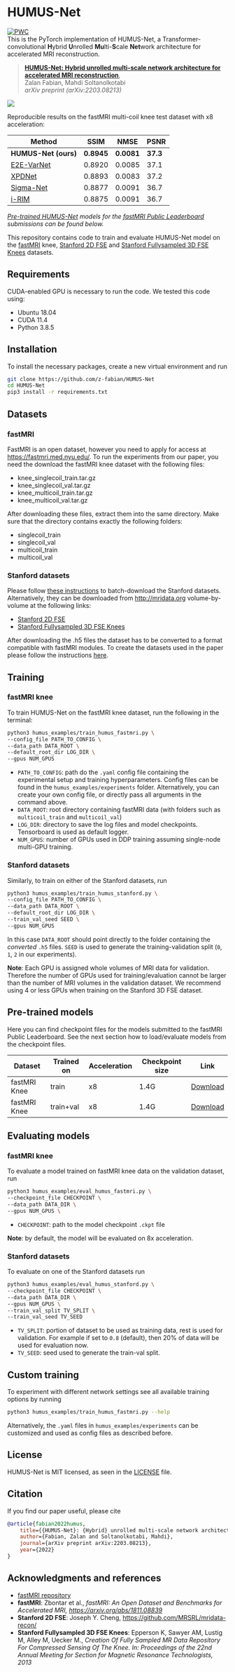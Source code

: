# HUMUS-Net
 	
[![PWC](https://img.shields.io/endpoint.svg?url=https://paperswithcode.com/badge/humus-net-hybrid-unrolled-multi-scale-network/mri-reconstruction-on-fastmri-knee-8x)](https://paperswithcode.com/sota/mri-reconstruction-on-fastmri-knee-8x?p=humus-net-hybrid-unrolled-multi-scale-network)  
This is the PyTorch implementation of HUMUS-Net, a Transformer-convolutional **H**ybrid **U**nrolled **Mu**lti-**S**cale **Net**work architecture for accelerated MRI reconstruction.
> [**HUMUS-Net: Hybrid unrolled multi-scale network architecture for accelerated MRI reconstruction**](https://arxiv.org/abs/2203.08213),  
> Zalan Fabian, Mahdi Soltanolkotabi  
> *arXiv preprint (arXiv:2203.08213)*  

![](assets/humus-net-overview.png)

Reproducible results on the fastMRI multi-coil knee test dataset with x8 acceleration:

| Method      | SSIM | NMSE | PSNR |
| ------------ | ---------- | ------------ | -------------- |
| **HUMUS-Net (ours)** | **0.8945**      | **0.0081**           | **37.3**           |
| [E2E-VarNet](https://github.com/facebookresearch/fastMRI/tree/main/fastmri_examples/varnet) | 0.8920      | 0.0085           | 37.1           |
| [XPDNet](https://github.com/zaccharieramzi/fastmri-reproducible-benchmark) | 0.8893      | 0.0083           | 37.2           |
| [Sigma-Net](https://github.com/khammernik/sigmanet) | 0.8877      | 0.0091           | 36.7           |
| [i-RIM](https://github.com/pputzky/irim_fastMRI) | 0.8875      | 0.0091           | 36.7           |

*[Pre-trained HUMUS-Net](#pre-trained-models) models for the [fastMRI Public Leaderboard](https://fastmri.org/leaderboards) submissions can be found below.*

This repository contains code to train and evaluate HUMUS-Net model on the [fastMRI](https://fastmri.med.nyu.edu/) knee, [Stanford 2D FSE](http://mridata.org/list?project=Stanford%202D%20FSE) and [Stanford Fullysampled 3D FSE Knees](http://mridata.org/list?project=Stanford%20Fullysampled%203D%20FSE%20Knees) datasets.


## Requirements
CUDA-enabled GPU is necessary to run the code. We tested this code using:
- Ubuntu 18.04
- CUDA 11.4
- Python 3.8.5

## Installation
To install the necessary packages, create a new virtual environment and run
```bash
git clone https://github.com/z-fabian/HUMUS-Net
cd HUMUS-Net
pip3 install -r requirements.txt
```

## Datasets
### fastMRI
FastMRI is an open dataset, however you need to apply for access at https://fastmri.med.nyu.edu/. To run the experiments from our paper, you need the download the fastMRI knee dataset with the
following files:
- knee_singlecoil_train.tar.gz
- knee_singlecoil_val.tar.gz
- knee_multicoil_train.tar.gz
- knee_multicoil_val.tar.gz

After downloading these files, extract them into the same directory. Make sure that the directory contains exactly the following folders:
- singlecoil_train
- singlecoil_val
- multicoil_train
- multicoil_val

### Stanford datasets
Please follow [these instructions](data/stanford/README.md) to batch-download the Stanford datasets.
Alternatively, they can be downloaded from http://mridata.org volume-by-volume at the following links:
- [Stanford 2D FSE](http://mridata.org/list?project=Stanford%202D%20FSE)
- [Stanford Fullysampled 3D FSE Knees](http://mridata.org/list?project=Stanford%20Fullysampled%203D%20FSE%20Knees)

After downloading the .h5 files the dataset has to be converted to a format compatible with fastMRI modules. To create the datasets used in the paper please follow the instructions [here](data/stanford/README.md).

## Training
### fastMRI knee
To train HUMUS-Net on the fastMRI knee dataset, run the following in the terminal:
```bash
python3 humus_examples/train_humus_fastmri.py \
--config_file PATH_TO_CONFIG \
--data_path DATA_ROOT \
--default_root_dir LOG_DIR \
--gpus NUM_GPUS
```

- `PATH_TO_CONFIG`: path do the `.yaml` config file containing the experimental setup and training hyperparameters. Config files can be found in the `humus_examples/experiments` folder. Alternatively, you can create your own config file, or directly pass all arguments in the command above.
- `DATA_ROOT`: root directory containing fastMRI data (with folders such as `multicoil_train` and `multicoil_val`)
- `LOG_DIR`: directory to save the log files and model checkpoints. Tensorboard is used as default logger.
- `NUM_GPUS`: number of GPUs used in DDP training assuming single-node multi-GPU training.

### Stanford datasets
Similarly, to train on either of the Stanford datasets, run
```bash
python3 humus_examples/train_humus_stanford.py \
--config_file PATH_TO_CONFIG \
--data_path DATA_ROOT \
--default_root_dir LOG_DIR \
--train_val_seed SEED \
--gpus NUM_GPUS
```
In this case `DATA_ROOT` should point directly to the folder containing the *converted* `.h5` files. `SEED` is used to generate the training-validation split (`0`, `1`, `2` in our experiments).

**Note**: Each GPU is assigned whole volumes of MRI data for validation. Therefore the number of GPUs used for training/evaluation cannot be larger than the number of MRI volumes in the validation dataset. We recommend using 4 or less GPUs when training on the Stanford 3D FSE dataset.

## Pre-trained models
Here you can find checkpoint files for the models submitted to the fastMRI Public Leaderboard. See the next section how to load/evaluate models from the checkpoint files.

| Dataset      | Trained on | Acceleration | Checkpoint size|   Link   |
| ------------ | ---------- | ------------ | -------------- | -------- |
| fastMRI Knee | train      | x8           | 1.4G           | [Download](https://drive.google.com/file/d/1xS4hPi-ssYWi7yt7t_dj96qtlaGBnw5M/view?usp=sharing) |
| fastMRI Knee | train+val  | x8           | 1.4G           | [Download](https://drive.google.com/file/d/14r23_yrpB3f_Jq9eOYcd_X9-dXk6Dpk3/view?usp=sharing) |

## Evaluating models
### fastMRI knee
To evaluate a model trained on fastMRI knee data on the validation dataset, run
```bash
python3 humus_examples/eval_humus_fastmri.py \
--checkpoint_file CHECKPOINT \
--data_path DATA_DIR \
--gpus NUM_GPUS \
```
- `CHECKPOINT`: path to the model checkpoint `.ckpt` file

**Note**: by default, the model will be evaluated on 8x acceleration.

### Stanford datasets
To evaluate on one of the Stanford datasets run
```bash
python3 humus_examples/eval_humus_stanford.py \
--checkpoint_file CHECKPOINT \
--data_path DATA_DIR \
--gpus NUM_GPUS \
--train_val_split TV_SPLIT \
--train_val_seed TV_SEED
```
- `TV_SPLIT`: portion of dataset to be used as training data, rest is used for validation. For example if set to `0.8` (default), then 20% of data will be used for evaluation now.
- `TV_SEED`: seed used to generate the train-val split.

## Custom training
To experiment with different network settings see all available training options by running
```bash
python3 humus_examples/train_humus_fastmri.py --help
```
Alternatively, the `.yaml` files in `humus_examples/experiments` can be customized and used as config files as described before.

## License
HUMUS-Net is MIT licensed, as seen in the [LICENSE](LICENSE) file.

## Citation
If you find our paper useful, please cite
```bibtex
@article{fabian2022humus,
	title={{HUMUS-Net}: {Hybrid} unrolled multi-scale network architecture for accelerated {MRI} reconstruction},
	author={Fabian, Zalan and Soltanolkotabi, Mahdi},
	journal={arXiv preprint arXiv:2203.08213},
	year={2022}
}
```

## Acknowledgments and references
- [fastMRI repository]( https://github.com/facebookresearch/fastMRI)
- **fastMRI**: Zbontar et al., *fastMRI: An Open Dataset and Benchmarks for Accelerated MRI, https://arxiv.org/abs/1811.08839*
- **Stanford 2D FSE**: Joseph Y. Cheng, https://github.com/MRSRL/mridata-recon/
- **Stanford Fullysampled 3D FSE Knees**: Epperson K, Sawyer AM, Lustig M, Alley M, Uecker M., *Creation Of Fully Sampled MR Data Repository For Compressed Sensing Of The Knee. In: Proceedings of the 22nd Annual Meeting for Section for Magnetic Resonance Technologists, 2013*
